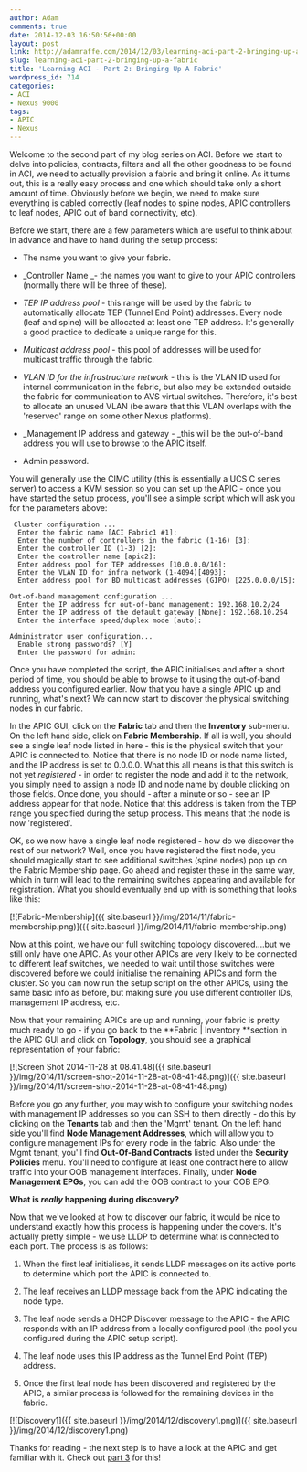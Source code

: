 ```yaml
---
author: Adam
comments: true
date: 2014-12-03 16:50:56+00:00
layout: post
link: http://adamraffe.com/2014/12/03/learning-aci-part-2-bringing-up-a-fabric/
slug: learning-aci-part-2-bringing-up-a-fabric
title: 'Learning ACI - Part 2: Bringing Up A Fabric'
wordpress_id: 714
categories:
- ACI
- Nexus 9000
tags:
- APIC
- Nexus
---
```


Welcome to the second part of my blog series on ACI. Before we start to delve into policies, contracts, filters and all the other goodness to be found in ACI, we need to actually provision a fabric and bring it online. As it turns out, this is a really easy process and one which should take only a short amount of time. Obviously before we begin, we need to make sure everything is cabled correctly (leaf nodes to spine nodes, APIC controllers to leaf nodes, APIC out of band connectivity, etc).<!-- more -->

Before we start, there are a few parameters which are useful to think about in advance and have to hand during the setup process:



	
  * The name you want to give your fabric.

	
  * _Controller Name _- the names you want to give to your APIC controllers (normally there will be three of these).

	
  * _TEP IP address pool_ - this range will be used by the fabric to automatically allocate TEP (Tunnel End Point) addresses. Every node (leaf and spine) will be allocated at least one TEP address. It's generally a good practice to dedicate a unique range for this.

	
  * _Multicast address pool_ - this pool of addresses will be used for multicast traffic through the fabric.

	
  * _VLAN ID for the infrastructure network_ - this is the VLAN ID used for internal communication in the fabric, but also may be extended outside the fabric for communication to AVS virtual switches. Therefore, it's best to allocate an unused VLAN (be aware that this VLAN overlaps with the 'reserved' range on some other Nexus platforms).

	
  * _Management IP address and gateway - _this will be the out-of-band address you will use to browse to the APIC itself.

	
  * Admin password.


You will generally use the CIMC utility (this is essentially a UCS C series server) to access a KVM session so you can set up the APIC - once you have started the setup process, you'll see a simple script which will ask you for the parameters above:

    
     Cluster configuration ...
      Enter the fabric name [ACI Fabric1 #1]: 
      Enter the number of controllers in the fabric (1-16) [3]: 
      Enter the controller ID (1-3) [2]: 
      Enter the controller name [apic2]: 
      Enter address pool for TEP addresses [10.0.0.0/16]: 
      Enter the VLAN ID for infra network (1-4094)[4093]:     
      Enter address pool for BD multicast addresses (GIPO) [225.0.0.0/15]: 
    
    Out-of-band management configuration ...
      Enter the IP address for out-of-band management: 192.168.10.2/24
      Enter the IP address of the default gateway [None]: 192.168.10.254
      Enter the interface speed/duplex mode [auto]:
    
    Administrator user configuration...
      Enable strong passwords? [Y]
      Enter the password for admin:
    
    


Once you have completed the script, the APIC initialises and after a short period of time, you should be able to browse to it using the out-of-band address you configured earlier. Now that you have a single APIC up and running, what's next? We can now start to discover the physical switching nodes in our fabric.

In the APIC GUI, click on the **Fabric** tab and then the **Inventory** sub-menu. On the left hand side, click on **Fabric Membership**. If all is well, you should see a single leaf node listed in here - this is the physical switch that your APIC is connected to. Notice that there is no node ID or node name listed, and the IP address is set to 0.0.0.0. What this all means is that this switch is not yet _registered_ - in order to register the node and add it to the network, you simply need to assign a node ID and node name by double clicking on those fields. Once done, you should - after a minute or so - see an IP address appear for that node. Notice that this address is taken from the TEP range you specified during the setup process. This means that the node is now 'registered'.

OK, so we now have a single leaf node registered - how do we discover the rest of our network? Well, once you have registered the first node, you should magically start to see additional switches (spine nodes) pop up on the Fabric Membership page. Go ahead and register these in the same way, which in turn will lead to the remaining switches appearing and available for registration. What you should eventually end up with is something that looks like this:

[![Fabric-Membership]({{ site.baseurl }}/img/2014/11/fabric-membership.png)]({{ site.baseurl }}/img/2014/11/fabric-membership.png)

Now at this point, we have our full switching topology discovered....but we still only have one APIC. As your other APICs are very likely to be connected to different leaf switches, we needed to wait until those switches were discovered before we could initialise the remaining APICs and form the cluster. So you can now run the setup script on the other APICs, using the same basic info as before, but making sure you use different controller IDs, management IP address, etc.

Now that your remaining APICs are up and running, your fabric is pretty much ready to go - if you go back to the **Fabric | Inventory **section in the APIC GUI and click on **Topology**, you should see a graphical representation of your fabric:

[![Screen Shot 2014-11-28 at 08.41.48]({{ site.baseurl }}/img/2014/11/screen-shot-2014-11-28-at-08-41-48.png)]({{ site.baseurl }}/img/2014/11/screen-shot-2014-11-28-at-08-41-48.png)

Before you go any further, you may wish to configure your switching nodes with management IP addresses so you can SSH to them directly - do this by clicking on the **Tenants** tab and then the 'Mgmt' tenant. On the left hand side you'll find **Node Management Addresses**, which will allow you to configure management IPs for every node in the fabric. Also under the Mgmt tenant, you'll find **Out-Of-Band Contracts** listed under the **Security Policies** menu. You'll need to configure at least one contract here to allow traffic into your OOB management interfaces. Finally, under **Node Management EPGs**, you can add the OOB contract to your OOB EPG.

**What is _really_ happening during discovery?**

Now that we've looked at how to discover our fabric, it would be nice to understand exactly how this process is happening under the covers. It's actually pretty simple - we use LLDP to determine what is connected to each port. The process is as follows:

1) When the first leaf initialises, it sends LLDP messages on its active ports to determine which port the APIC is connected to.

2) The leaf receives an LLDP message back from the APIC indicating the node type.

3) The leaf node sends a DHCP Discover message to the APIC - the APIC responds with an IP address from a locally configured pool (the pool you configured during the APIC setup script).

4) The leaf node uses this IP address as the Tunnel End Point (TEP) address.

5) Once the first leaf node has been discovered and registered by the APIC, a similar process is followed for the remaining devices in the fabric.

[![Discovery1]({{ site.baseurl }}/img/2014/12/discovery1.png)]({{ site.baseurl }}/img/2014/12/discovery1.png)

Thanks for reading - the next step is to have a look at the APIC and get familiar with it. Check out [part 3](http://wp.me/p34R3O-bW) for this!

